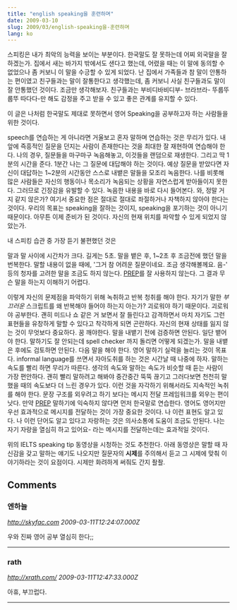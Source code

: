 ```yaml
---
title: "english speaking을 훈련하며"
date: 2009-03-10
slug: 2009/03/english-speaking을-훈련하며
lang: ko
---
```


스피킹은 내가 최악의 능력을 보이는 부분이다. 한국말도 잘 못하는데 어찌 외국말을 잘하겠는가. 집에서 새는 바가지 밖에서도 샌다고 했는데, 어렸을 때는 이 말에 동의할 수 없었으나 좀 커보니 이 말을 수긍할 수 있게 되었다. 난 집에서 가족들과 참 말이 안통하는 편이였고 친구들과는 말이 잘통한다고 생각했는데, 좀 커보니 사실 친구들과도 말이 잘 안통했던 것이다. 조금만 생각해보자. 친구들과는 부비디바비디부- 브라브라- 뚜룹뚜룹뚜 따다다-만 해도 감정을 주고 받을 수 있고 좋은 관계를 유지할 수 있다.

 
이 글은 나처럼 한국말도 제대로 못하면서 영어 Speaking을 공부하고자 하는 사람들을 위한 것이다.

speech를 연습하는 게 아니라면 거울보고 혼자 말하며 연습하는 것은 무리가 있다. 내 앞에 즉흥적인 질문을 던지는 사람이 존재한다는 것을 최대한 잘 재현하여 연습해야 한다. 나의 경우, 질문들을 마구마구 녹음해놓고, 이것들을 랜덤으로 재생한다. 그리고 딱 1분의 시간을 준다. 1분간 나는 그 질문에 대답해야 하는 것이다.
예상 질문을 받았다면 자신이 대답하는 1~2분의 시간동안 스스로 내뱉은 말들을 모조리 녹음한다. 나를 비롯해 많은 사람들은 자신의 행동이나 목소리가 녹음되는 상황을 자연스럽게 받아들이지 못한다. 그러므로 긴장감을 유발할 수 있다.
녹음한 내용을 바로 다시 들어본다. 와, 정말 거지 같지 않은가? 여기서 중요한 점은 절대로 절대로 좌절하거나 자책하지 않아야 한다는 것이다. 우리의 목표는 speaking을 잘하는 것이지, speaking을 포기하는 것이 아니기 때문이다. 아무튼 이제 준비가 된 것이다. 자신의 현재 위치를 파악할 수 있게 되었지 않았는가.

내 스피킹 습관 중 가장 듣기 불편했던 것은

말과 말 사이에 시간차가 크다. 길게는 5초.
말을 뱉은 후, 1~2초 후 조금전에 했던 말을 번복한다.
말할 내용이 없을 때에, '그거 참 어려운 질문이네요. 조금 생각해볼께요. 음-' 등의 청자를 고려한 말을 조금도 하지 않는다.
[PREP](http://www.yes24.com/Goods/FTGoodsView.aspx?goodsNo=2774536&CategoryNumber=001001026004)를 잘 사용하지 않는다. 그 결과 무슨 말을 하는지 이해하기 어렵다.

이렇게 자신의 문제점을 파악하기 위해 녹취하고 반복 청취를 해야 한다. 자기가 말한 *부끄러운* 스크립트를 왜 반복해야 들어야 하는지 아는가? 괴로워야 하기 때문이다. 괴로워야 공부한다. 괜히 미드나 쇼 같은 거 보면서 잘 들린다고 감격하면서 마치 자기도 그런 표현들을 유창하게 말할 수 있다고 착각하게 되면 곤란하다. 자신의 현재 상태를 잃지 않는 것이 무엇보다 중요하다. 꿈 깨야한다.
말을 내뱉기 전에 검증하면 안된다. 일단 뱉어야 한다. 말하기도 잘 안되는데 spell checker 까지 돌리면 어떻게 되겠는가.
말을 내뱉은 후에도 검토하면 안된다. 다음 말을 해야 한다.
영어 말하기 실력을 늘리는 것이 목표다. informal language를 쓰면서 자아도취를 하는 것은 시간날 때 나중에 하자.
말하는 속도를 빨리 하면 무리가 따른다. 생각의 속도와 말하는 속도가 비슷할 때 듣는 사람이 가장 편안하다. 괜히 빨리 말하려고 해봐야 중간중간 뚝뚝 끊기고 그러다보면 천천히 말했을 때의 속도보다 더 느린 경우가 있다. 이런 것을 자각하기 위해서라도 지속적인 녹취를 해야 한다.
문장 구조를 외우려고 하기 보다는 메시지 전달 프레임워크를 외우는 편이 낫다. 만약 [PREP](http://www.yes24.com/Goods/FTGoodsView.aspx?goodsNo=2774536&CategoryNumber=001001026004) 말하기에 익숙하지 않다면 먼저 한국말로 연습한다. 영어도 영어지만 우선 효과적으로 메시지를 전달하는 것이 가장 중요한 것이다. 나 이런 표현도 알고 있다. 나 이런 단어도 알고 있다고 자랑하는 것은 의사소통에 도움이 조금도 안된다. 나는 자기 자랑을 열심히 하고 있어요- 라는 메시지를 전달하는데는 효과적일 것이다.


위의 IELTS speaking tip 동영상을 시청하는 것도 추천한다. 아래 동영상은 말할 때 자신감을 갖고 말하는 얘기도 나오지만 질문자의 **시제**를 주의해서 듣고 그 시제에 맞춰 이야기하라는 것이 요점이다. 시제만 화려하게 써줘도 간지 좔좔.


## Comments

### 엔하늘
*http://skyfac.com*
*2009-03-11T12:24:07.000Z*

우와 진짜 영어 공부 열심히 한다;;

---

### rath
*http://xrath.com/*
*2009-03-11T12:47:33.000Z*

아휴, 부끄럽다.

---

